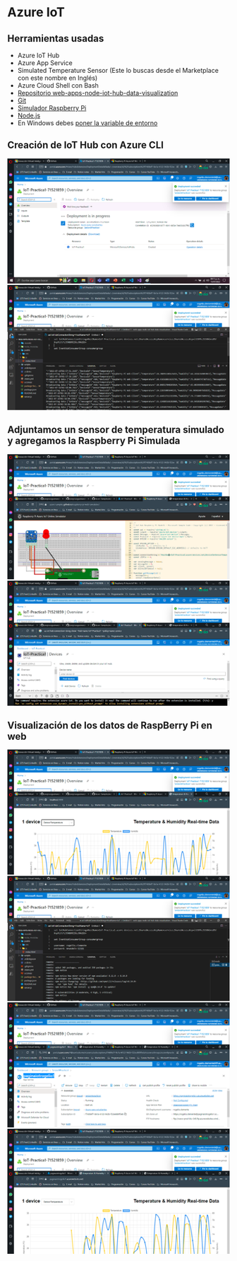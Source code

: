 # Azure IoT

## Herramientas usadas
* Azure IoT Hub
* Azure App Service
* Simulated Temperature Sensor (Este lo buscas desde el Marketplace con este nombre en Inglés)
* Azure Cloud Shell con Bash
* [Repositorio web-apps-node-iot-hub-data-visualization](https://github.com/Azure-Samples/web-apps-node-iot-hub-data-visualization)
* [Git](https://git-scm.com/downloads)
* [Simulador Raspberry Pi](https://azure-samples.github.io/raspberry-pi-web-simulator/#getstarted)
* [Node.js](https://nodejs.org/en/download/)
* En Windows debes [poner la variable de entorno](https://bertofern.wordpress.com/2019/01/08/solucion-node-js-npm-no-reconocido-como-comando-interno-o-externo/)

## Creación de IoT Hub con Azure CLI
![screenshot](Images\3-2-1.png)
![screenshot](Images\3-2-2.png)
## Adjuntamos un sensor de temperatura simulado y agregamos la Raspberry Pi Simulada
![screenshot](Images\3-2-3.png)
![screenshot](Images\3-2-4.png)
## Visualización de los datos de RaspBerry Pi en web
![screenshot](Images\3-2-5.png)
![screenshot](Images\3-2-6.png)
![screenshot](Images\3-2-7.png)
![screenshot](Images\3-2-8.png)

#
